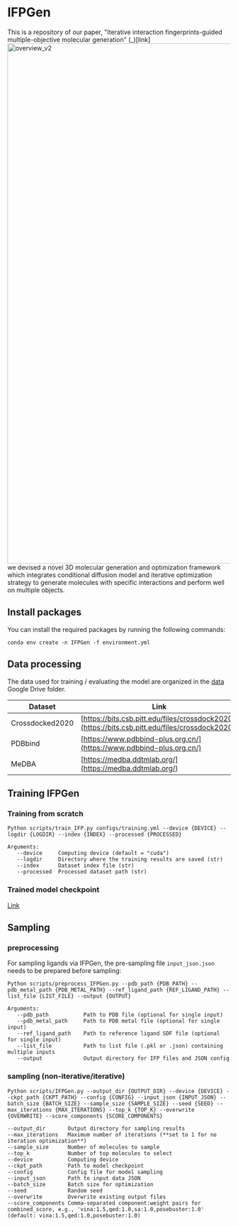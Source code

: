 # IFPGen
This is a repository of our paper, "Iterative interaction fingerprints-guided multiple-objective molecular generation" (_)[link]
<img width="2319" height="1171" alt="overview_v2" src="https://github.com/user-attachments/assets/549e5a9e-f054-44b4-9519-ec621f2e3df3" />
we devised a novel 3D molecular generation and optimization framework which integrates conditional diffusion model and iterative optimization strategy to generate molecules with specific interactions and perform well on multiple objects. 

## Install packages
You can install the required packages by running the following commands:

`conda env create -n IFPGen -f environment.yml`

## Data processing
The data used for training / evaluating the model are organized in the [data]() Google Drive folder.

| Dataset      | Link |
| ----------- | ----------- |
| Crossdocked2020 |[https://bits.csb.pitt.edu/files/crossdock2020/](https://bits.csb.pitt.edu/files/crossdock2020/)|
| PDBbind   | [https://www.pdbbind-plus.org.cn/](https://www.pdbbind-plus.org.cn/) |
| MeDBA   |[https://medba.ddtmlab.org/](https://medba.ddtmlab.org/)|
## Training IFPGen
### Training from scratch
`Python scripts/train_IFP.py configs/training.yml --device {DEVICE} --logdir {LOGDIR} --index {INDEX} --processed {PROCESSED}`
```
Arguments:  
   --device     Computing device (default = "cuda") 
   --logdir     Directory where the training results are saved (str)
   --index      Dataset index file (str)
   --processed  Processed dataset path (str)
```
### Trained model checkpoint
[Link]()
## Sampling 
### preprocessing
For sampling ligands via IFPGen, the pre-sampling file `input_json.json` needs to be prepared before sampling:

`Python scripts/preprocess_IFPGen.py --pdb_path {PDB_PATH} --pdb_metal_path {PDB_METAL_PATH} --ref_ligand_path {REF_LIGAND_PATH} --list_file {LIST_FILE} --output {OUTPUT}`
```
Arguments:  
   --pdb_path           Path to PDB file (optional for single input)
   --pdb_metal_path     Path to PDB metal file (optional for single input)
   --ref_ligand_path    Path to reference ligand SDF file (optional for single input)
   --list_file          Path to list file (.pkl or .json) containing multiple inputs
   --output             Output directory for IFP files and JSON config
```
### sampling (non-iterative/iterative)
`Python scripts/IFPGen.py --output_dir {OUTPUT_DIR} --device {DEVICE} --ckpt_path {CKPT_PATH} --config {CONFIG} --input_json {INPUT_JSON} --batch_size {BATCH_SIZE} --sample_size {SAMPLE_SIZE} --seed {SEED} --max_iterations {MAX_ITERATIONS} --top_k {TOP_K} --overwrite {OVERWRITE} --score_components {SCORE_COMPONENTS}`
```
--output_dir       Output directory for sampling results
--max_iterations   Maximum number of iterations (**set to 1 for no iteration optimization**) 
--sample_size      Number of molecules to sample
--top_k            Number of top molecules to select
--device           Computing device
--ckpt_path        Path to model checkpoint
--config           Config file for model sampling
--input_json       Path to input data JSON
--batch_size       Batch size for optimization
--seed             Random seed
--overwrite        Overwrite existing output files
--score_components Comma-separated component:weight pairs for combined_score, e.g., 'vina:1.5,qed:1.0,sa:1.0,posebuster:1.0' (default: vina:1.5,qed:1.0,posebuster:1.0)
```
